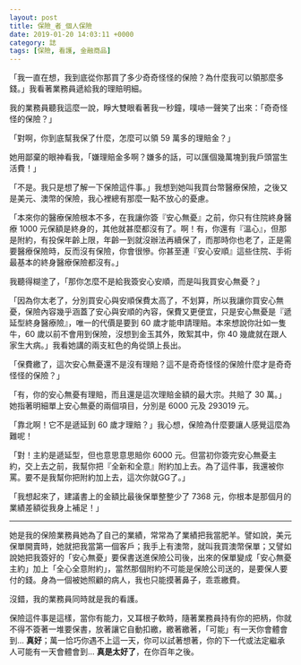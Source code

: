 ```yaml
---
layout: post
title: 保險_者_個人保險
date: 2019-01-20 14:03:11 +0000
category: 誌
tags: [保險, 看護, 金融商品]
---
```



「我一直在想，我到底從你那買了多少奇奇怪怪的保險？為什麼我可以領那麼多錢。」我看著業務員遞給我的理賠明細。

<!--more-->
我的業務員聽我這麼一說，睜大雙眼看著我一秒鐘，噗哧一聲笑了出來：「奇奇怪怪的保險？」

「對啊，你到底幫我保了什麼，怎麼可以領 59 萬多的理賠金？」

她用鄙棄的眼神看我，「嫌理賠金多啊？嫌多的話，可以匯個幾萬塊到我戶頭當生活費！」

「不是。我只是想了解一下保險這件事。」我想到她叫我買台幣醫療保險，之後又是美元、澳幣的保險，我心裡總有那麼一點不放心的憂慮。

「本來你的醫療保險根本不多，在我讓你簽『安心無憂』之前，你只有住院終身醫療 1000 元保額是終身的，其他就甚麼都沒有了。啊！有，你還有『溫心』，但那是附約，有投保年齡上限，年齡一到就沒辦法再續保了，而那時你也老了，正是需要醫療保險時，反而沒有保險，你會很慘。你甚至連『安心安順』這些住院、手術最基本的終身醫療保險都沒有。」

我聽得糊塗了，「那你怎麼不是給我簽安心安順，而是叫我買安心無憂？」

「因為你太老了，分別買安心與安順保費太高了，不划算，所以我讓你買安心無憂，保險內容幾乎涵蓋了安心與安順的內容，保費又更便宜，只是安心無憂是『遞延型終身醫療險』，唯一的代價是要到 60 歲才能申請理賠。本來想說你壯如一隻牛，60 歲以前不會用到保險，沒想到金玉其外，敗絮其中，你 40 幾歲就在跟人家生大病。」我看她講的兩支紅色的角從頭上長出。

「保費繳了，這次安心無憂還不是沒有理賠？這不是奇奇怪怪的保險什麼才是奇奇怪怪的保險？」

「有，你的安心無憂有理賠，而且還是這次理賠金額的最大宗。共賠了 30 萬。」她指著明細單上安心無憂的兩個項目，分別是 6000 元及 293019 元。

「靠北啊！它不是遞延到 60 歲才理賠？」我心想，保險為什麼要讓人感覺這麼為難呢！

「對！主約是遞延型，但也意思意思賠你 6000 元。但當初你簽完安心無憂主約，交上去之前，我幫你把『全新和全意』附約加上去。為了這件事，我還被你罵。要不是我幫你把附約加上去，這次你就GG了。」

「我想起來了，建議書上的金額比最後保單整整少了 7368 元，你根本是那個月的業績差額從我身上補足！」

***
她是我的保險業務員她為了自己的業績，常常為了業績把我當肥羊。譬如說，美元保單開賣時，她就把我當第一個客戶；我手上有澳幣，就叫我買澳幣保單；又譬如說她把我簽好的「安心無憂」要保書送進保險公司後，出來的保單變成「安心無憂主約」加上「全心全意附約」，當然那個附約不可能是保險公司送的，是要保人要付的錢。身為一個被她照顧的病人，我也只能摸著鼻子，乖乖繳費。

沒錯，我的業務員同時就是我的看護。

保險這件事是這樣，當你有能力，又耳根子軟時，隨著業務員持有你的把柄，你就不得不簽著一堆要保書，放著讓它自動扣繳，繳著繳著，「可能」有一天你會體會到… **真好**；萬一恰巧你遇不上這一天，你可以試著想著，你的下一代或法定繼承人可能有一天會體會到… **真是太好了**，在你百年之後。

